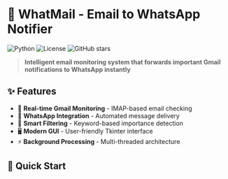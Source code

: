 # 🚀 WhatMail - Email to WhatsApp Notifier

![Python](https://img.shields.io/badge/python-v3.10+-blue.svg)
![License](https://img.shields.io/badge/license-MIT-blue.svg)
![GitHub stars](https://img.shields.io/github/stars/v4viki/whatmail.svg?style=social&label=Star)

> **Intelligent email monitoring system that forwards important Gmail notifications to WhatsApp instantly**

## ✨ Features

- 📧 **Real-time Gmail Monitoring** - IMAP-based email checking
- 📱 **WhatsApp Integration** - Automated message delivery
- 🎯 **Smart Filtering** - Keyword-based importance detection  
- 🖥️ **Modern GUI** - User-friendly Tkinter interface
- ⚡ **Background Processing** - Multi-threaded architecture

## 🚀 Quick Start

